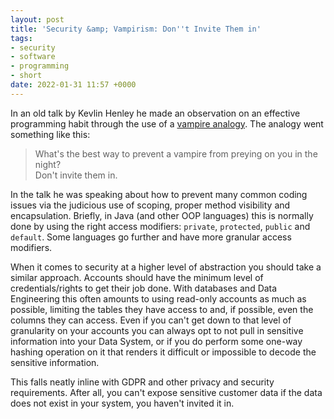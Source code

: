 ```yaml
---
layout: post
title: 'Security &amp; Vampirism: Don''t Invite Them in'
tags:
- security
- software
- programming
- short
date: 2022-01-31 11:57 +0000
---
```

In an old talk by Kevlin Henley he made an observation on an effective
programming habit through the use of a
[vampire analogy](https://youtu.be/ZsHMHukIlJY?t=2259). The analogy went
something like this:

> What's the best way to prevent a vampire from preying on you in the night?  
> Don't invite them in.

In the talk he was speaking about how to prevent many common coding issues via
the judicious use of scoping, proper method visibility and encapsulation.
Briefly, in Java (and other OOP languages) this is normally done by using the
right access modifiers: `private`, `protected`, `public` and `default`. Some
languages go further and have more granular access modifiers.

When it comes to security at a higher level of abstraction you should take a
similar approach. Accounts should have the minimum level of credentials/rights
to get their job done. With databases and Data Engineering this often amounts
to using read-only accounts as much as possible, limiting the tables they have
access to and, if possible, even the columns they can access. Even if you can't
get down to that level of granularity on your accounts you can always opt to
not pull in sensitive information into your Data System, or if you do perform
some one-way hashing operation on it that renders it difficult or impossible to
decode the sensitive information.

This falls neatly inline with GDPR and other privacy and security requirements.
After all, you can't expose sensitive customer data if the data does not exist
in your system, you haven't invited it in.

